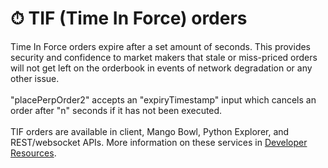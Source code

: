 # ⏱ TIF (Time In Force) orders

Time In Force orders expire after a set amount of seconds. This provides security and confidence to market makers that stale or miss-priced orders will not get left on the orderbook in events of network degradation or any other issue.\
\
"placePerpOrder2" accepts an "expiryTimestamp" input which cancels an order after "n" seconds if it has not been executed.\
\
TIF orders are available in client, Mango Bowl, Python Explorer, and REST/websocket APIs. More information on these services in [Developer Resources](../developer-resources.md).
